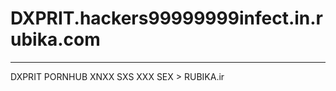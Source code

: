 # DXPRIT.hackers99999999infect.in.rubika.com
---------------------------------------------
DXPRIT PORNHUB XNXX SXS XXX SEX > RUBIKA.ir 

